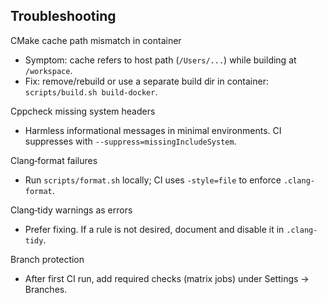 ## Troubleshooting

CMake cache path mismatch in container
- Symptom: cache refers to host path (`/Users/...`) while building at `/workspace`.
- Fix: remove/rebuild or use a separate build dir in container: `scripts/build.sh build-docker`.

Cppcheck missing system headers
- Harmless informational messages in minimal environments. CI suppresses with `--suppress=missingIncludeSystem`.

Clang‑format failures
- Run `scripts/format.sh` locally; CI uses `-style=file` to enforce `.clang-format`.

Clang‑tidy warnings as errors
- Prefer fixing. If a rule is not desired, document and disable it in `.clang-tidy`.

Branch protection
- After first CI run, add required checks (matrix jobs) under Settings → Branches.

